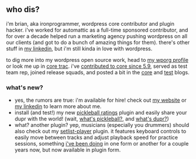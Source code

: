 ## who dis?

i'm brian, aka ironprogrammer, wordpress core contributor and plugin hacker. i've worked for automattic as a full-time sponsored contributor, and for over a decade helped run a marketing agency pushing wordpress on all our clients (and got to do a bunch of amazing things for them). there's other stuff in [my linkedin](https://www.linkedin.com/in/brianalexander/), but i'm still kinda in love with wordpress.

to dig more into my wordpress open source work, head to [my wporg profile](https://profiles.wordpress.org/ironprogrammer/) or look me up in [core trac](https://core.trac.wordpress.org/search?q=props+ironprogrammer&noquickjump=1&changeset=on&ticket=on). i've [contributed to core since 5.9](https://peterwilson.cc/wordpress-contribution-history/?wp-credit-history-username=ironprogrammer), served as test team rep, joined release squads, and posted a bit in the [core](https://make.wordpress.org/core/author/ironprogrammer/) and [test](https://make.wordpress.org/test/author/ironprogrammer/) blogs.

### what's new?
- yes, the rumors are true: i'm available for hire! check out [my website](https://brianalexander.com/) or [my linkedin](https://www.linkedin.com/in/brianalexander/) to learn more about me.
- install (and test!) my new [pickleball ratings](https://github.com/ironprogrammer/pickleball-ratings) plugin and easily share your dupr with the world! (wait, [what's pickleball?](https://en.wikipedia.org/wiki/Pickleball), and [what's dupr?](https://www.dupr.com/post/what-is-a-pickleball-rating))
- what? another plugin? yep, musicians (especially you drummers) should also check out my [setlist-player](https://github.com/ironprogrammer/setlist-player) plugin. it features keyboard controls to easily move between tracks and adjust playback speed for practice sessions, something [i've been doing](https://github.com/ironprogrammer/chatgpt-youtube-app) in one form or another for a couple years now, but now available in plugin form.
